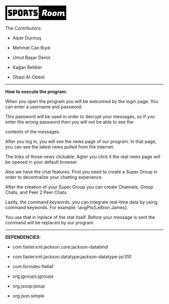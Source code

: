 ![image](src/main/resources/logo.jpg)

The Contributors:
 - Alper Durmuş
   
 - Mehmet Can Bıyık

 - Umut Başar Demir

 - Kağan Rehber

 - Ghazi Al-Obeid
------
**How to execute the program:**

When you open the program you will be welcomed by the login page. You can enter a username and password.

This password will be used in order to decrypt your messages, so If you enter the wrong password then you will not be able to see the

contents of the messages.

After you log in, you will see the news page of our program. In that page, you can see the latest news pulled from the internet.

The links of those news clickable. Agter you click it the real news page will be opened in your default browser.

Also we have the chat features. First you need to create a Super Group in order to decentralize your chatting experience.

After the creation of your Super Group you can create Channels, Group Chats, and Peer 2 Peer Chats.

Lastly, the command keywords. you can integrate real-time data by using command keywords. For example: \avgPts{LeBron James}.

You use that in inplace of the stat itself. Before your message is sent the command will be replaced by our program.

-----
 **DEPENDENCIES:**

- com.fasterxml.jackson.core:jackson-databind

- com.fasterxml.jackson.datatype:jackson-datatype-jsr310

- com.formdev:flatlaf

- org.jgroups:jgroups

- org.jsoup:jsoup

- org.json.simple